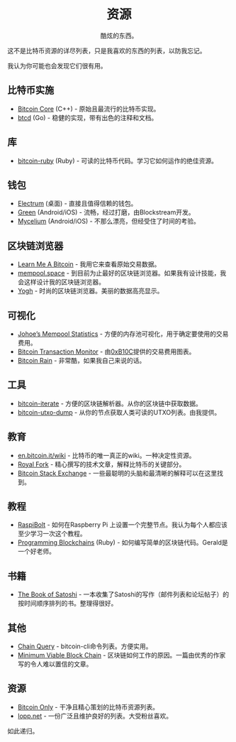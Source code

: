 # <center>资源 </center>
<center>酷炫的东西。</center>

这不是比特币资源的详尽列表，只是我喜欢的东西的列表，以防我忘记。

我认为你可能也会发现它们很有用。

## 比特币实施
* [Bitcoin Core](https://github.com/bitcoin/bitcoin) (C++) - 原始且最流行的比特币实现。
* [btcd](https://github.com/btcsuite/btcd) (Go) - 稳健的实现，带有出色的注释和文档。

## 库

* [bitcoin-ruby](https://github.com/lian/bitcoin-ruby) (Ruby) - 可读的比特币代码。学习它如何运作的绝佳资源。

## 钱包

* [Electrum](https://electrum.org/) (桌面) - 直接且值得信赖的钱包。
* [Green](https://blockstream.com/green/) (Android/iOS) - 流畅，经过打磨，由Blockstream开发。
* [Mycelium](https://wallet.mycelium.com/) (Android/iOS) - 不那么漂亮，但经受住了时间的考验。

## 区块链浏览器

* [Learn Me A Bitcoin](https://learnmeabitcoin.com/explorer) - 我用它来查看原始交易数据。
* [mempool.space](https://mempool.space/) - 到目前为止最好的区块链浏览器。如果我有设计技能，我会这样设计我的区块链浏览器。
* [Yogh](https://yogh.io/) - 时尚的区块链浏览器。美丽的数据高亮显示。

## 可视化

* [Johoe’s Mempool Statistics](https://jochen-hoenicke.de/queue/#0,24h) - 方便的内存池可视化，用于确定要使用的交易费用。
* [Bitcoin Transaction Monitor](https://mempool.observer/monitor/) - 由[0xB10C](https://b10c.me/)提供的交易费用图表。
* [Bitcoin Rain](http://bitcoinrain.io/) - 非常酷，如果我自己来说的话。

## 工具

* [bitcoin-iterate](https://github.com/rustyrussell/bitcoin-iterate) - 方便的区块链解析器。从你的区块链中获取数据。
* [bitcoin-utxo-dump](https://github.com/in3rsha/bitcoin-utxo-dump) - 从你的节点获取人类可读的UTXO列表。由我提供。

## 教育

* [en.bitcoin.it/wiki](https://en.bitcoin.it/wiki/Main_Page) - 比特币的唯一真正的wiki。一种决定性资源。
* [Royal Fork](https://www.royalfork.org/) - 精心撰写的技术文章，解释比特币的关键部分。
* [Bitcoin Stack Exchange](https://bitcoin.stackexchange.com/) - 一些最聪明的头脑和最清晰的解释可以在这里找到。

## 教程

* [RaspiBolt](http://raspibolt.com/) - 如何在Raspberry Pi 上设置一个完整节点。我认为每个人都应该至少学习一次这个教程。
* [Programming Blockchains](https://github.com/openblockchains/programming-blockchains/blob/master/03_blockchain.md) (Ruby) - 如何编写简单的区块链代码。Gerald是一个好老师。

## 书籍

* [The Book of Satoshi](http://www.bookofsatoshi.com/) - 一本收集了Satoshi的写作（邮件列表和论坛帖子）的按时间顺序排列的书。整理得很好。

## 其他

* [Chain Query](https://chainquery.com/bitcoin-cli) - bitcoin-cli命令列表。方便实用。
* [Minimum Viable Block Chain](https://www.igvita.com/2014/05/05/minimum-viable-block-chain/) - 区块链如何工作的原因。一篇由优秀的作家写的令人难以置信的文章。

## 资源

* [Bitcoin Only](https://bitcoin-only.com/) - 干净且精心策划的比特币资源列表。
* [lopp.net](https://www.lopp.net/bitcoin-information.html) - 一份广泛且维护良好的列表。大受粉丝喜欢。

如此递归。